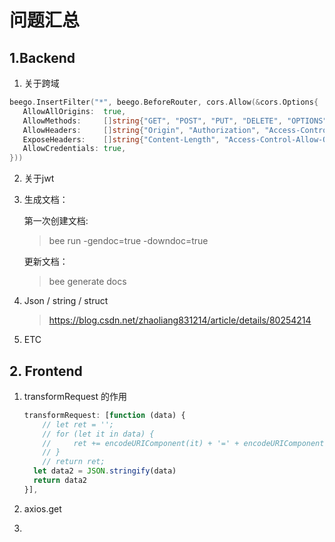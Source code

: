# 问题汇总

## 1.Backend

1. 关于跨域

```go
beego.InsertFilter("*", beego.BeforeRouter, cors.Allow(&cors.Options{
   AllowAllOrigins:  true,
   AllowMethods:     []string{"GET", "POST", "PUT", "DELETE", "OPTIONS"},
   AllowHeaders:     []string{"Origin", "Authorization", "Access-Control-Allow-Origin", "Access-Control-Allow-Headers", "Content-Type", "accesstoken"},
   ExposeHeaders:    []string{"Content-Length", "Access-Control-Allow-Origin", "Access-Control-Allow-Headers", "Content-Type"},
   AllowCredentials: true,
}))
```

2. 关于jwt

3. 生成文档：

   第一次创建文档:

   > bee run -gendoc=true -downdoc=true

   更新文档：

   > bee generate docs 

4. Json / string / struct

   > https://blog.csdn.net/zhaoliang831214/article/details/80254214



5. ETC





## 2. Frontend

1. transformRequest 的作用

   ```javascript
   transformRequest: [function (data) {
       // let ret = '';
       // for (let it in data) {
       //     ret += encodeURIComponent(it) + '=' + encodeURIComponent(data[it]) + '&';
       // }
       // return ret;
     let data2 = JSON.stringify(data)
     return data2
   }],
   ```

2. axios.get

3. 





